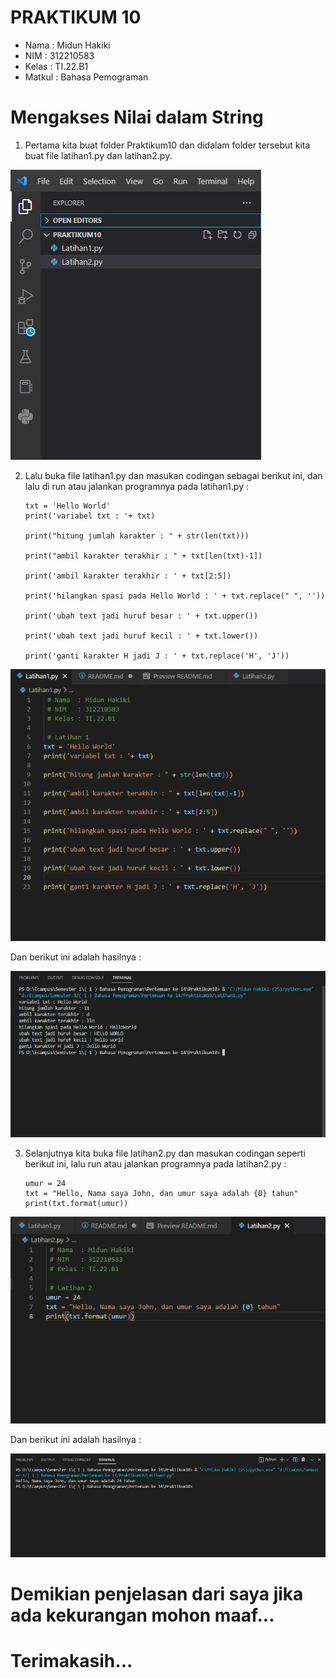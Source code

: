 #   PRAKTIKUM 10

-   Nama    : Midun Hakiki
-   NIM     : 312210583
-   Kelas   : TI.22.B1
-   Matkul  : Bahasa Pemograman

#   Mengakses Nilai dalam String

1.  Pertama kita buat folder Praktikum10 dan didalam folder tersebut kita buat file latihan1.py  dan latihan2.py.

![](img/img1.jpg)

2.  Lalu buka file latihan1.py dan masukan codingan sebagai berikut ini, dan lalu di run atau jalankan programnya pada latihan1.py :

        txt = 'Hello World'
        print('variabel txt : '+ txt)

        print("hitung jumlah karakter : " + str(len(txt)))

        print("ambil karakter terakhir : " + txt[len(txt)-1])

        print('ambil karakter terakhir : ' + txt[2:5])

        print('hilangkan spasi pada Hello World : ' + txt.replace(" ", ''))

        print('ubah text jadi huruf besar : ' + txt.upper())

        print('ubah text jadi huruf kecil : ' + txt.lower())

        print('ganti karakter H jadi J : ' + txt.replace('H', 'J'))

![](img/Lati1.jpg)

Dan berikut ini adalah hasilnya :

![](img/Lat1.jpg)

3.  Selanjutnya kita buka file latihan2.py dan masukan codingan seperti berikut ini, lalu run atau jalankan programnya pada latihan2.py :

        umur = 24
        txt = "Hello, Nama saya John, dan umur saya adalah {0} tahun"
        print(txt.format(umur))

![](img/Lati2.jpg)

Dan berikut ini adalah hasilnya :

![](img/Lat2.jpg)

#   Demikian penjelasan dari saya jika ada kekurangan mohon maaf...

#   Terimakasih...